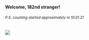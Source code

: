 #### Welcome, 182nd stranger!

###### <sup>P.S. counting started approximately in 10.01.21</sup>

<img src="https://kraftwerk28.pp.ua/vcnt.png"></img>
